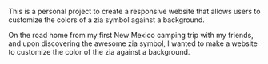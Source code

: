 This is a personal project to create a responsive website that allows users to customize the colors of a zia symbol against a background.

On the road home from my first New Mexico camping trip with my friends, and upon discovering the awesome zia symbol, I wanted to make a website to customize the color of the zia against a background.
